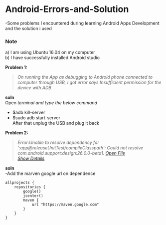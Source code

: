 # Android-Errors-and-Solution
-Some problems I encountered during learning Android Apps Development and the solution i used

### Note
a) I am using Ubuntu 16.04 on my computer</br>
b) I have successfully installed Android studio

**Problem 1:**
> *On running the App as debugging to Android phone connected to computer through USB, 
I got error says Insufficient permission for the device with ADB* 
>
**soln**</br>
Open *terminal and type the below command* </br>
- $adb kill-server </br>
- $sudo adb start-server </br>
After that unplug the USB and plug it back </br>


**Problem 2:**
> *Error:Unable to resolve dependency for ':app@releaseUnitTest/compileClasspath': Could not resolve com.android.support:design:26.0.0-beta1.
<a href="openFile:/home/…../AndroidStudioProjects/Sandra/app/build.gradle">Open File</a><br><a href="Unable to resolve dependency for &#39;:app@releaseUnitTest/compileClasspath&#39;: Could not resolve com.android.support:design:26.0.0-beta1.">Show Details</a>*
>
**soln**</br>
-Add the marven google url on dependence </br>
``` 
allprojects {
    repositories {
        google()
        jcenter()
        maven {
            url "https://maven.google.com"
        }
    }
} 
```

